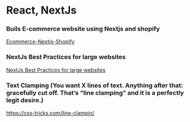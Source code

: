 # React, NextJs
   ### Buils E-commerce website using Nextjs and shopify
   [Ecommerce-Nextjs-Shopify](https://www.learnwithjason.dev/ecommerce-nextjs-shopify)
   
   ### NextJs Best Practices for large websites
   [NextJs Best Practices for large websites](https://www.smashingmagazine.com/2021/09/lessons-learned-ecommerce-nextjs-case-study/)


  ### Text Clamping (You want X lines of text. Anything after that: gracefully cut off. That’s “line clamping” and it is a perfectly legit desire.)
  https://css-tricks.com/line-clampin/



   



